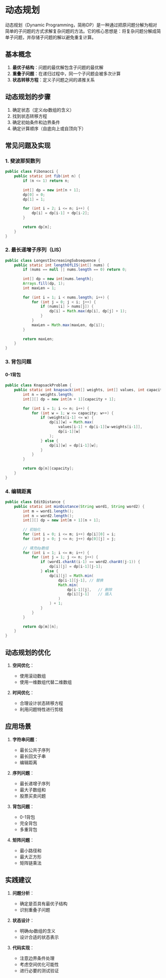 # 动态规划

动态规划（Dynamic Programming，简称DP）是一种通过把原问题分解为相对简单的子问题的方式求解复杂问题的方法。它的核心思想是：将复杂问题分解成简单子问题，并存储子问题的解以避免重复计算。

## 基本概念

1. **最优子结构**：问题的最优解包含子问题的最优解
2. **重叠子问题**：在递归过程中，同一个子问题会被多次计算
3. **状态转移方程**：定义子问题之间的递推关系

## 动态规划的步骤

1. 确定状态（定义dp数组的含义）
2. 找到状态转移方程
3. 确定初始条件和边界条件
4. 确定计算顺序（自底向上或自顶向下）

## 常见问题及实现

### 1. 斐波那契数列

```java
public class Fibonacci {
    public static int fib(int n) {
        if (n <= 1) return n;
        
        int[] dp = new int[n + 1];
        dp[0] = 0;
        dp[1] = 1;
        
        for (int i = 2; i <= n; i++) {
            dp[i] = dp[i-1] + dp[i-2];
        }
        
        return dp[n];
    }
}
```

### 2. 最长递增子序列（LIS）

```java
public class LongestIncreasingSubsequence {
    public static int lengthOfLIS(int[] nums) {
        if (nums == null || nums.length == 0) return 0;
        
        int[] dp = new int[nums.length];
        Arrays.fill(dp, 1);
        int maxLen = 1;
        
        for (int i = 1; i < nums.length; i++) {
            for (int j = 0; j < i; j++) {
                if (nums[i] > nums[j]) {
                    dp[i] = Math.max(dp[i], dp[j] + 1);
                }
            }
            maxLen = Math.max(maxLen, dp[i]);
        }
        
        return maxLen;
    }
}
```

### 3. 背包问题

#### 0-1背包

```java
public class KnapsackProblem {
    public static int knapsack(int[] weights, int[] values, int capacity) {
        int n = weights.length;
        int[][] dp = new int[n + 1][capacity + 1];
        
        for (int i = 1; i <= n; i++) {
            for (int w = 1; w <= capacity; w++) {
                if (weights[i-1] <= w) {
                    dp[i][w] = Math.max(
                        values[i-1] + dp[i-1][w-weights[i-1]],
                        dp[i-1][w]
                    );
                } else {
                    dp[i][w] = dp[i-1][w];
                }
            }
        }
        
        return dp[n][capacity];
    }
}
```

### 4. 编辑距离

```java
public class EditDistance {
    public static int minDistance(String word1, String word2) {
        int m = word1.length();
        int n = word2.length();
        int[][] dp = new int[m + 1][n + 1];
        
        // 初始化
        for (int i = 0; i <= m; i++) dp[i][0] = i;
        for (int j = 0; j <= n; j++) dp[0][j] = j;
        
        // 填充dp数组
        for (int i = 1; i <= m; i++) {
            for (int j = 1; j <= n; j++) {
                if (word1.charAt(i-1) == word2.charAt(j-1)) {
                    dp[i][j] = dp[i-1][j-1];
                } else {
                    dp[i][j] = Math.min(
                        dp[i-1][j-1], // 替换
                        Math.min(
                            dp[i-1][j],   // 删除
                            dp[i][j-1]    // 插入
                        )
                    ) + 1;
                }
            }
        }
        
        return dp[m][n];
    }
}
```

## 动态规划的优化

1. **空间优化**：
   - 使用滚动数组
   - 使用一维数组代替二维数组

2. **时间优化**：
   - 合理设计状态转移方程
   - 利用问题特性进行剪枝

## 应用场景

1. **字符串问题**：
   - 最长公共子序列
   - 最长回文子串
   - 编辑距离

2. **序列问题**：
   - 最长递增子序列
   - 最大子数组和
   - 股票买卖问题

3. **背包问题**：
   - 0-1背包
   - 完全背包
   - 多重背包

4. **矩阵问题**：
   - 最小路径和
   - 最大正方形
   - 矩阵链乘法

## 实践建议

1. **问题分析**：
   - 确定是否具有最优子结构
   - 识别重叠子问题

2. **状态设计**：
   - 明确dp数组的含义
   - 设计合适的状态表示

3. **代码实现**：
   - 注意边界条件处理
   - 考虑空间优化可能性
   - 进行必要的测试验证